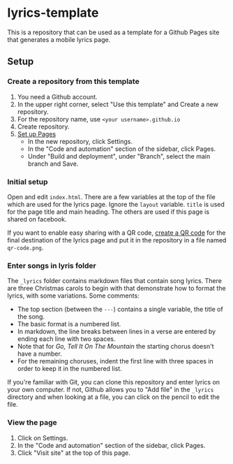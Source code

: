 # lyrics-template
This is a repository that can be used as a template for a Github Pages site
that generates a mobile lyrics page.

## Setup

### Create a repository from this template

1. You need a Github account.
2. In the upper right corner, select "Use this template" and Create a new repository.
3. For the repository name, use `<your username>.github.io`
4. Create repository.
5. [Set up Pages](https://docs.github.com/en/pages/getting-started-with-github-pages/creating-a-github-pages-site)
   - In the new repository, click Settings.
   - In the "Code and automation" section of the sidebar, click Pages.
   - Under "Build and deployment", under "Branch", select the main branch and Save.
  
### Initial setup

Open and edit `index.html`. There are a few variables at the top of the file which are used for the lyrics page.
Ignore the `layout` variable. `title` is used for the page title and main heading. The others are used if this
page is shared on facebook.

If you want to enable easy sharing with a QR code, [create a QR code](https://qrcode.tec-it.com/en/Url) for the final destination
of the lyrics page and put it in the repository in a file named `qr-code.png`.

### Enter songs in lyris folder

The `_lyrics` folder contains markdown files that contain song lyrics. There are three Christmas carols to begin
with that demonstrate how to format the lyrics, with some variations. Some comments:

 - The top section (between the `---`) contains a single variable, the title of the song.
 - The basic format is a numbered list.
 - In markdown, the line breaks between lines in a verse are entered by ending each line with two spaces.
 - Note that for *Go, Tell It On The Mountain* the starting chorus doesn't have a number.
 - For the remaining choruses, indent the first line with three spaces in order to keep it in the numbered list.

If you're familiar with Git, you can clone this repository and enter lyrics on your own computer. If not, Github
allows you to "Add file" in the `_lyrics` directory and when looking at a file, you can click on the pencil to edit the file.

### View the page

1. Click on Settings.
2. In the "Code and automation" section of the sidebar, click Pages.
3. Click "Visit site" at the top of this page.
